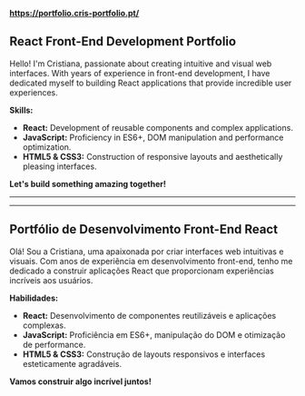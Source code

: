 **https://portfolio.cris-portfolio.pt/**

## React Front-End Development Portfolio

Hello! I'm Cristiana, passionate about creating intuitive and visual web interfaces. With years of experience in front-end development, I have dedicated myself to building React applications that provide incredible user experiences.

**Skills:**

* **React:** Development of reusable components and complex applications.
* **JavaScript:** Proficiency in ES6+, DOM manipulation and performance optimization.
* **HTML5 & CSS3:** Construction of responsive layouts and aesthetically pleasing interfaces.

**Let's build something amazing together!**


-------------------------
-------------------------

## Portfólio de Desenvolvimento Front-End React

Olá! Sou a Cristiana, uma apaixonada por criar interfaces web intuitivas e visuais. Com anos de experiência em desenvolvimento front-end, tenho me dedicado a construir aplicações React que proporcionam experiências incríveis aos usuários.

**Habilidades:**

* **React:** Desenvolvimento de componentes reutilizáveis e aplicações complexas.
* **JavaScript:** Proficiência em ES6+, manipulação do DOM e otimização de performance.
* **HTML5 & CSS3:** Construção de layouts responsivos e interfaces esteticamente agradáveis.

**Vamos construir algo incrível juntos!**
